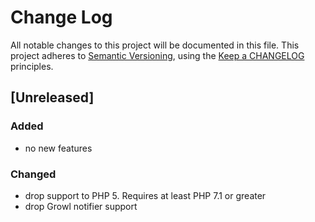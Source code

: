 # Change Log

All notable changes to this project will be documented in this file.
This project adheres to [Semantic Versioning](http://semver.org/),
using the [Keep a CHANGELOG](http://keepachangelog.com) principles.

## [Unreleased]


### Added

- no new features

### Changed

- drop support to PHP 5. Requires at least PHP 7.1 or greater
- drop Growl notifier support
